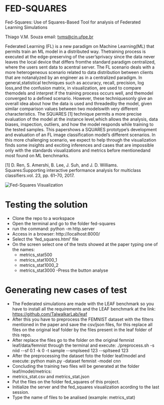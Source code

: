 # FED-SQUARES
Fed-Squares: Use of Squares-Based Tool for analysis of Federated Learning Simulations

Thiago V.M. Souza 
email: tvms@cin.ufpe.br

Federated Learning (FL) is a new paradigm on Machine Learning(ML) that permits train an ML model in a distributed way.  Thetraining process is executed at the edge-preserving of the user’sprivacy since the data never leaves the local device that differs fromthe standard paradigm centralized, where the users sent data to acentral server.  The FL scenario deals with a more heterogeneous scenario related to data distribution between clients that are notanalyzed by an engineer as in a centralized paradigm.  In general,statistical techniques such as accuracy, recall, precision, log loss,and the confusion matrix, in visualization, are used to compare themodels and interpret if the training process occurs well, and themodel converged to a defined scenario. However, these techniquesonly give an overall idea about how the data is used and threadedby the model, given similar comparison values between two modelswith very different characteristics.  The SQUARES [1] technique permits a more precise evaluation of the model at the instance level,which allows the analysis, data biases, inspection, outliers, and how the model responds while training to the tested samples. This papershows a SQUARES prototype’s development and evaluation of an FL image classification model’s different scenarios. In this more challenging scenario, we expect to help through the visualization finds some insights and exciting inferences and cases that are impossible only with the standards visualizations and metrics before mentionedand most found on ML benchmarks.

[1] D.  Ren,  S.  Amershi,  B.  Lee,  J.  Suh,  and  J.  D.  Williams.   Squares:Supporting interactive performance analysis for multiclass classifiers.vol. 23, pp. 61–70, 2017.

![Fed-Squares Visualization](https://github.com/tvmsouza/FED-SQUARES/blob/master/images/correct_sample.png?raw=true)

# Testing the solution

- Clone the repo to a workspace
- Open the terminal and go to the folder fed-squares
- run the command: python -m http.server
- Access in a browser: http://localhost:8000/
- Select the 'fed_squares.html' file
- On the screen select one of the tests showed at the paper typing one of the names:
  - metrics_stat500
  - metrics_stat1000_1
  - metrics_stat1000_2
  - metrics_stat3000
 -Press the button analyse
 
 # Generating new cases of test
 
- The Federated simulations are made with the LEAF benchmark so you have to install all the requirements and the LEAF benchmark at the link:
  https://github.com/TalwalkarLab/leaf
- After this you have to preprocess the FEMNIST dataset with the filters mentioned in the paper and save the csv/json files, for this replace all files on the    original leaf folder by the files present in the leaf folder of this repo.
- After replace the files go to the folder on the original femnist leaf/data/femnist through the terminal and execute:
./preprocess.sh -s niid --sf 0.1 -k 0 -t sample --smplseed 123 --spltseed 123
- After the preprocessing the dataset foto the folder leaf/model and execute:
python main.py -dataset femnist -model cnn
- Concluding the training two files will be generated at the folder leaf/model/metrics:
 - metrics_stat.csv and metrics_stat.json
- Put the files on the folder fed_squares of this project.
- Initialize the server and the fed_squares visualization acording to the last session.
- Type the name of files to be analised (example: metrics_stat)

